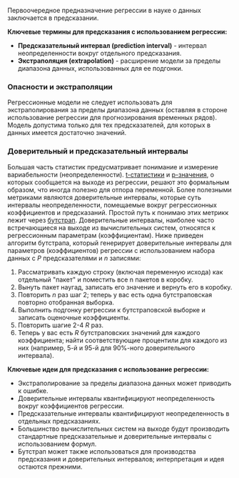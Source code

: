 Первоочередное предназначение регрессии в науке о данных заключается в предсказании.

**Ключевые термины для предсказания с использованием регрессии:**

* **Предсказательный интервал (prediction interval)** - интервал неопределенности вокруг отдельного предсказания.
* **Экстраполяция (extrapolation)** - расширение модели за пределы диапазона данных, использованных для ее подгонки.

### Опасности и экстраполяции

Регрессионные модели не следует использовать для экстраполирования за пределы диапазона данных (оставляя в стороне использование регрессии для прогнозирования временных рядов). Модель допустима только для тех предсказателей, для которых в данных имеется достаточно значений.

### Доверительный и предсказательный интервалы

Большая часть статистик предусматривает понимание и измерение вариабельности (неопределенности). [t-статистики](Практическая%20статистика/Статистические%20эксперименты%20и%20проверка%20значимости/Проверки%20на%20основе%20t-статистики) и [p-значения](Практическая%20статистика/Статистические%20эксперименты%20и%20проверка%20значимости/Статистическая%20значимость%20и%20p-значения), о которых сообщается на выходе из регрессии, решают это формальным образом, что иногда полезно для отпора переменной. Более полезными метриками являются доверительные интервалы, которые суть интервалы неопределенности, помещаемые вокруг регрессионных коэффициентов и предсказаний. Простой путь к понимаю этих метрикк лежит через [бутстрап](Практическая%20статистика/Распределение%20данных%20и%20распределение%20выборок/Выборочное%20распределение%20статистической%20величины). Доверительные интервалы, наиболее часто встречающиеся на выходе из вычислительных систем, относятся к регрессионным параметрам (коэффициентам). Ниже приведен алгоритм бутстрапа, который генерирует доверительные интервалы для параметров (коэффициентов) регрессии с использованием набора данных с $P$ предсказателями и $n$ записями:

1. Рассматривать каждую строку (включая переменную исхода) как отдельный "пакет" и поместить все n пакетов в коробку.
2. Вынуть пакет наугад, записать его значение и вернуть его в коробку.
3. Повторить $n$ раз шаг 2; теперь у вас есть одна бутстраповская повторно отобранная выборка.
4. Выполнить подгонку регрессии к бутстраповской выборке и записать оценочные коэффициенты.
5. Повторить шагие 2-4 $R$ раз.
6. Теперь у вас есть $R$ бутстраповских значений для каждого коэффициента; найти соответствующие процентили для каждого из них (например, 5-й и 95-й для 90%-ного доверительного интервала).

**Ключевые идеи для предсказания с использование регрессии:**

* Экстраполирование за пределы диапазона данных может приводить к ошибке.
* Доверительные интервалы квантифицируют неопределенность вокруг коэффициентов регрессии.
* Предсказательные интервалы квантифицируют неопределенность в отдельных предсказаниях.
* Большинство вычислительных систем на выходе будут производить стандартные предсказательные и доверительные интервалы с использованием формул.
* Бутстрап может также использоваться для производства предсказания и доверительных интервалов; интерпретация и идея остаются прежними.